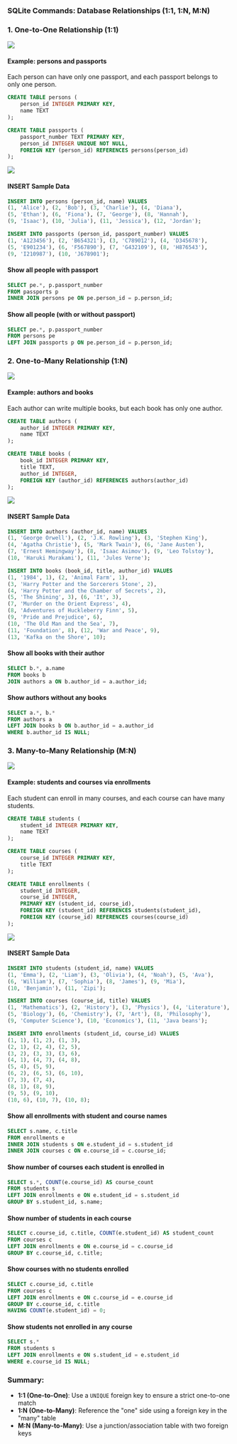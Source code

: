 ### SQLite Commands: Database Relationships (1:1, 1\:N, M\:N)

### 1. One-to-One Relationship (1:1)

<img src="images/1_to_1.jpg" />

#### Example: persons and passports

Each person can have only one passport, and each passport belongs to only one person.

```sql
CREATE TABLE persons (
    person_id INTEGER PRIMARY KEY,
    name TEXT
);

CREATE TABLE passports (
    passport_number TEXT PRIMARY KEY,
    person_id INTEGER UNIQUE NOT NULL,
    FOREIGN KEY (person_id) REFERENCES persons(person_id)
);
```
<img src="images/1_to_1d.jpg" />

#### INSERT Sample Data

```sql
INSERT INTO persons (person_id, name) VALUES
(1, 'Alice'), (2, 'Bob'), (3, 'Charlie'), (4, 'Diana'),
(5, 'Ethan'), (6, 'Fiona'), (7, 'George'), (8, 'Hannah'),
(9, 'Isaac'), (10, 'Julia'), (11, 'Jessica'), (12, 'Jordan');

INSERT INTO passports (person_id, passport_number) VALUES
(1, 'A123456'), (2, 'B654321'), (3, 'C789012'), (4, 'D345678'),
(5, 'E901234'), (6, 'F567890'), (7, 'G432109'), (8, 'H876543'),
(9, 'I210987'), (10, 'J678901');
```

#### Show all people with passport

```sql
SELECT pe.*, p.passport_number
FROM passports p
INNER JOIN persons pe ON pe.person_id = p.person_id;
```

#### Show all people (with or without passport)

```sql
SELECT pe.*, p.passport_number
FROM persons pe
LEFT JOIN passports p ON pe.person_id = p.person_id;
```

### 2. One-to-Many Relationship (1\:N)

<img src="images/1_to_many.jpg" />

#### Example: authors and books

Each author can write multiple books, but each book has only one author.

```sql
CREATE TABLE authors (
    author_id INTEGER PRIMARY KEY,
    name TEXT
);

CREATE TABLE books (
    book_id INTEGER PRIMARY KEY,
    title TEXT,
    author_id INTEGER,
    FOREIGN KEY (author_id) REFERENCES authors(author_id)
);
```

<img src="images/1_to_manyd.jpg" />

#### INSERT Sample Data

```sql
INSERT INTO authors (author_id, name) VALUES
(1, 'George Orwell'), (2, 'J.K. Rowling'), (3, 'Stephen King'),
(4, 'Agatha Christie'), (5, 'Mark Twain'), (6, 'Jane Austen'),
(7, 'Ernest Hemingway'), (8, 'Isaac Asimov'), (9, 'Leo Tolstoy'),
(10, 'Haruki Murakami'), (11, 'Jules Verne');

INSERT INTO books (book_id, title, author_id) VALUES
(1, '1984', 1), (2, 'Animal Farm', 1),
(3, 'Harry Potter and the Sorcerers Stone', 2),
(4, 'Harry Potter and the Chamber of Secrets', 2),
(5, 'The Shining', 3), (6, 'It', 3),
(7, 'Murder on the Orient Express', 4),
(8, 'Adventures of Huckleberry Finn', 5),
(9, 'Pride and Prejudice', 6),
(10, 'The Old Man and the Sea', 7),
(11, 'Foundation', 8), (12, 'War and Peace', 9),
(13, 'Kafka on the Shore', 10);
```

#### Show all books with their author

```sql
SELECT b.*, a.name
FROM books b
JOIN authors a ON b.author_id = a.author_id;
```

#### Show authors without any books

```sql
SELECT a.*, b.*
FROM authors a
LEFT JOIN books b ON b.author_id = a.author_id
WHERE b.author_id IS NULL;
```

### 3. Many-to-Many Relationship (M\:N)

<img src="images/many_to_many.jpg" />

#### Example: students and courses via enrollments

Each student can enroll in many courses, and each course can have many students.

```sql
CREATE TABLE students (
    student_id INTEGER PRIMARY KEY,
    name TEXT
);

CREATE TABLE courses (
    course_id INTEGER PRIMARY KEY,
    title TEXT
);

CREATE TABLE enrollments (
    student_id INTEGER,
    course_id INTEGER,
    PRIMARY KEY (student_id, course_id),
    FOREIGN KEY (student_id) REFERENCES students(student_id),
    FOREIGN KEY (course_id) REFERENCES courses(course_id)
);
```

<img src="images/many_to_manyd.jpg" />

#### INSERT Sample Data

```sql
INSERT INTO students (student_id, name) VALUES
(1, 'Emma'), (2, 'Liam'), (3, 'Olivia'), (4, 'Noah'), (5, 'Ava'),
(6, 'William'), (7, 'Sophia'), (8, 'James'), (9, 'Mia'),
(10, 'Benjamin'), (11, 'Zipi');

INSERT INTO courses (course_id, title) VALUES
(1, 'Mathematics'), (2, 'History'), (3, 'Physics'), (4, 'Literature'),
(5, 'Biology'), (6, 'Chemistry'), (7, 'Art'), (8, 'Philosophy'),
(9, 'Computer Science'), (10, 'Economics'), (11, 'Java beans');

INSERT INTO enrollments (student_id, course_id) VALUES
(1, 1), (1, 2), (1, 3),
(2, 1), (2, 4), (2, 5),
(3, 2), (3, 3), (3, 6),
(4, 1), (4, 7), (4, 8),
(5, 4), (5, 9),
(6, 2), (6, 5), (6, 10),
(7, 3), (7, 4),
(8, 1), (8, 9),
(9, 5), (9, 10),
(10, 6), (10, 7), (10, 8);
```

#### Show all enrollments with student and course names

```sql
SELECT s.name, c.title
FROM enrollments e
INNER JOIN students s ON e.student_id = s.student_id
INNER JOIN courses c ON e.course_id = c.course_id;
```

#### Show number of courses each student is enrolled in

```sql
SELECT s.*, COUNT(e.course_id) AS course_count
FROM students s
LEFT JOIN enrollments e ON e.student_id = s.student_id
GROUP BY s.student_id, s.name;
```

#### Show number of students in each course

```sql
SELECT c.course_id, c.title, COUNT(e.student_id) AS student_count
FROM courses c
LEFT JOIN enrollments e ON e.course_id = c.course_id
GROUP BY c.course_id, c.title;
```

#### Show courses with no students enrolled

```sql
SELECT c.course_id, c.title
FROM courses c
LEFT JOIN enrollments e ON c.course_id = e.course_id
GROUP BY c.course_id, c.title
HAVING COUNT(e.student_id) = 0;
```

#### Show students not enrolled in any course

```sql
SELECT s.*
FROM students s
LEFT JOIN enrollments e ON s.student_id = e.student_id
WHERE e.course_id IS NULL;
```

### Summary:

* **1:1 (One-to-One)**: Use a `UNIQUE` foreign key to ensure a strict one-to-one match
* **1\:N (One-to-Many)**: Reference the "one" side using a foreign key in the "many" table
* **M\:N (Many-to-Many)**: Use a junction/association table with two foreign keys
